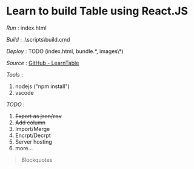 # Learn to build Table using React.JS

*Run*   : index.html

*Build* : .\scripts\build.cmd

*Deploy* : TODO (index.html, bundle.*, images\\\*)

*Source* : [GitHub - LearnTable](https://github.com/kentube/LearnTable.git)

*Tools* : 
1. nodejs ("npm install")
2. vscode

*TODO* :
1. ~~Export as json/csv~~
2. ~~Add column~~
3. Import/Merge
4. Encrpt/Decrpt
5. Server hosting
6. more...

> Blockquotes
